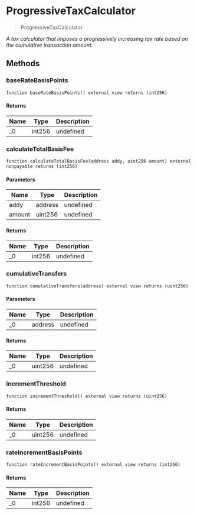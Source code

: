 # ProgressiveTaxCalculator



> ProgressiveTaxCalculator



*A tax calculator that imposes a progressively increasing tax rate based on the cumulative transaction amount.*

## Methods

### baseRateBasisPoints

```solidity
function baseRateBasisPoints() external view returns (int256)
```






#### Returns

| Name | Type | Description |
|---|---|---|
| _0 | int256 | undefined |

### calculateTotalBasisFee

```solidity
function calculateTotalBasisFee(address addy, uint256 amount) external nonpayable returns (int256)
```





#### Parameters

| Name | Type | Description |
|---|---|---|
| addy | address | undefined |
| amount | uint256 | undefined |

#### Returns

| Name | Type | Description |
|---|---|---|
| _0 | int256 | undefined |

### cumulativeTransfers

```solidity
function cumulativeTransfers(address) external view returns (uint256)
```





#### Parameters

| Name | Type | Description |
|---|---|---|
| _0 | address | undefined |

#### Returns

| Name | Type | Description |
|---|---|---|
| _0 | uint256 | undefined |

### incrementThreshold

```solidity
function incrementThreshold() external view returns (uint256)
```






#### Returns

| Name | Type | Description |
|---|---|---|
| _0 | uint256 | undefined |

### rateIncrementBasisPoints

```solidity
function rateIncrementBasisPoints() external view returns (int256)
```






#### Returns

| Name | Type | Description |
|---|---|---|
| _0 | int256 | undefined |




